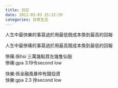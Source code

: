 ```yaml
---
title: 日記
date: 2011-03-03 15:22:29
categories: 日常生活
---
```


人生中最快樂的事莫過於用最低既成本換到最高的回報

人生中最慘痛的事莫過於用最高既成本換到最低的回報

慘痛:係hsi 三萬幾點買左幾隻仙股  
 慘痛:gpa 3.19令second low  
   
 快樂:係金融風暴仲有錢投資  
 快樂:gpa 2.3 拎second low